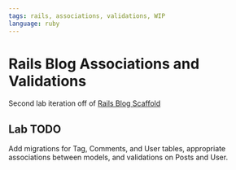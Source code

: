 ```yaml
---
tags: rails, associations, validations, WIP
language: ruby
---
```


# Rails Blog Associations and Validations

Second lab iteration off of [Rails Blog Scaffold](https://github.com/flatiron-school-curriculum/rails-blog-scaffold/tree/master)

## Lab TODO

Add migrations for Tag, Comments, and User tables, appropriate associations between models, and validations on Posts and User.